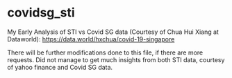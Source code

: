 # covidsg_sti
My Early Analysis of STI vs Covid SG data (Courtesy of Chua Hui Xiang at Dataworld): https://data.world/hxchua/covid-19-singapore

There will be further modifications done to this file, if there are more requests. 
Did not manage to get much insights from both STI data, courtesy of yahoo finance and Covid SG data.
